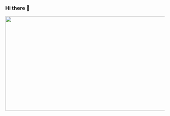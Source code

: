### Hi there 👋

<div align="center">
  <img src="https://media.giphy.com/media/v1.Y2lkPTc5MGI3NjExODhlZWViMGUyOTU2MzNhYjJkNWFjNjA2NDkzZGQ2MzhmM2IzZTVhZiZjdD1n/A06M0oRcbsoyhmNFXh/giphy.gif" width="525" height="300"/>
</div>

<!--
**nadine-codes/nadine-codes** is a ✨ _special_ ✨ repository because its `README.md` (this file) appears on your GitHub profile.

Here are some ideas to get you started:

- 🔭 I’m currently working on ...
- 🌱 I’m currently learning ...
- 👯 I’m looking to collaborate on ...
- 🤔 I’m looking for help with ...
- 💬 Ask me about ...
- 📫 How to reach me: ...
- 😄 Pronouns: ...
- ⚡ Fun fact: ...
-->
